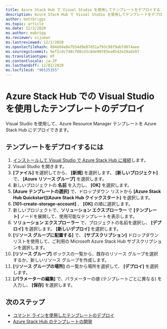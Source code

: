 ```yaml
---
title: Azure Stack Hub で Visual Studio を使用してテンプレートをデプロイする
description: Azure Stack Hub で Visual Studio を使用してテンプレートをデプロイする方法について学習します。
author: mattbriggs
ms.topic: article
ms.date: 12/2/2020
ms.author: mabrigg
ms.reviewer: sijuman
ms.lastreviewed: 12/2/2020
ms.openlocfilehash: 894e04e8e7b54d9e87d51af93c98f9abfd074aee
ms.sourcegitcommit: 9ef2cdc748cf00cd3c8de90705ea0542e29ada97
ms.translationtype: HT
ms.contentlocale: ja-JP
ms.lasthandoff: 12/02/2020
ms.locfileid: "96525355"
---
```

# <a name="deploy-templates-in-azure-stack-hub-using-visual-studio"></a>Azure Stack Hub での Visual Studio を使用したテンプレートのデプロイ

Visual Studio を使用して、Azure Resource Manager テンプレートを Azure Stack Hub にデプロイできます。

## <a name="to-deploy-a-template"></a>テンプレートをデプロイするには

1. [インストールして Visual Studio で Azure Stack Hub に接続](azure-stack-install-visual-studio.md)します。
2. Visual Studio を開きます。
3. **[ファイル]** を選択してから、 **[新規]** を選択します。 **[新しいプロジェクト]** で、 **[Azure リソース グループ]** を選択します。
4. 新しいプロジェクトの **名前** を入力し、 **[OK]** を選択します。
5. **[Azure テンプレートの選択]** で、ドロップダウン リストから **[Azure Stack Hub Quickstart]\(Azure Stack Hub クイックスタート\)** を選択します。
6. **[101-create-storage-account]** 、 **[OK]** の順に選択します。
7. 新しいプロジェクトで、**ソリューション エクスプローラー** で **[テンプレート]** ノードを展開して、使用可能なテンプレートを表示します。
8. **ソリューション エクスプローラー** で、プロジェクトの名前を選択し、 **[デプロイ]** を選択します。 **[新しいデプロイ]** を選択します。
9. **[リソース グループに配置する]** で、 **[サブスクリプション]** ドロップダウン リストを使用して、ご利用の Microsoft Azure Stack Hub サブスクリプションを選択します。
10. **[リソース グループ]** ボックスの一覧から、既存のリソース グループを選択するか、新しいリソース グループを作成します。
11. **[リソース グループの場所]** の一覧から場所を選択して、 **[デプロイ]** を選択します。
12. **[パラメーターの編集]** で、パラメーターの値 (テンプレートごとに異なる) を入力し、 **[保存]** を選択します。

## <a name="next-steps"></a>次のステップ

* [コマンド ラインを使用したテンプレートのデプロイ](azure-stack-deploy-template-command-line.md)
* [Azure Stack Hub のテンプレートの開発](azure-stack-develop-templates.md)

